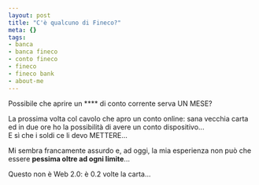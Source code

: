 ```yaml
--- 
layout: post
title: "C'è qualcuno di Fineco?"
meta: {}
tags: 
- banca
- banca fineco
- conto fineco
- fineco
- fineco bank
- about-me
---
```

Possibile che aprire un **** di conto corrente serva UN MESE?  
  
La prossima volta col cavolo che apro un conto online: sana vecchia carta ed in due ore ho la possibilità di avere un conto dispositivo...  
E sì che i soldi ce li devo METTERE...  
  
Mi sembra francamente assurdo e, ad oggi, la mia esperienza non può che essere **pessima oltre ad ogni limite**...  
  
Questo non è Web 2.0: è 0.2 volte la carta...  
  
 
